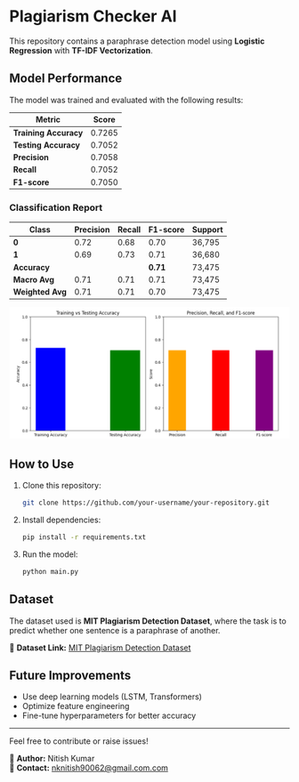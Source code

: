 # Plagiarism Checker AI

This repository contains a paraphrase detection model using **Logistic Regression** with **TF-IDF Vectorization**.

## Model Performance

The model was trained and evaluated with the following results:

| Metric         | Score |
|--------------|--------|
| **Training Accuracy** | 0.7265 |
| **Testing Accuracy**  | 0.7052 |
| **Precision**  | 0.7058 |
| **Recall**     | 0.7052 |
| **F1-score**   | 0.7050 |

### **Classification Report**
| Class | Precision | Recall | F1-score | Support |
|-------|-----------|--------|----------|---------|
| **0** | 0.72      | 0.68   | 0.70     | 36,795  |
| **1** | 0.69      | 0.73   | 0.71     | 36,680  |
| **Accuracy** | | | **0.71** | 73,475 |
| **Macro Avg** | 0.71 | 0.71 | 0.71 | 73,475 |
| **Weighted Avg** | 0.71 | 0.71 | 0.70 | 73,475 |

![](https://github.com/nknitish9/plagiarism_checker/blob/main/Image/Screenshot%202025-03-21%20130530.png)

## How to Use
1. Clone this repository:
   ```bash
   git clone https://github.com/your-username/your-repository.git
   ```
2. Install dependencies:
   ```bash
   pip install -r requirements.txt
   ```
3. Run the model:
   ```bash
   python main.py
   ```

## Dataset
The dataset used is **MIT Plagiarism Detection Dataset**, where the task is to predict whether one sentence is a paraphrase of another.

📌 **Dataset Link:** [MIT Plagiarism Detection Dataset](https://www.kaggle.com/datasets/ruvelpereira/mit-plagairism-detection-dataset?utm_source=chatgpt.com)

## Future Improvements
- Use deep learning models (LSTM, Transformers)
- Optimize feature engineering
- Fine-tune hyperparameters for better accuracy

---

Feel free to contribute or raise issues!

📌 **Author:** Nitish Kumar  
📧 **Contact:** nknitish90062@gmail.com.com
